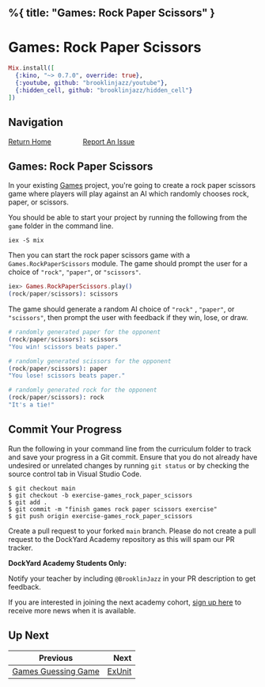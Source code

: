 %{
  title: "Games: Rock Paper Scissors"
}
---
# Games: Rock Paper Scissors

```elixir
Mix.install([
  {:kino, "~> 0.7.0", override: true},
  {:youtube, github: "brooklinjazz/youtube"},
  {:hidden_cell, github: "brooklinjazz/hidden_cell"}
])
```

## Navigation

[Return Home](../start.livemd)<span style="padding: 0 30px"></span>
[Report An Issue](https://github.com/DockYard-Academy/beta_curriculum/issues/new?assignees=&labels=&template=issue.md&title=)

## Games: Rock Paper Scissors

In your existing [Games](./games_setup.livemd) project, you're going to create a rock paper scissors game where players will play against an AI which randomly chooses
rock, paper, or scissors.

You should be able to start your project by running the following from the `game` folder in
the command line.

```
iex -S mix
```

Then you can start the rock paper scissors game with a `Games.RockPaperScissors` module.
The game should prompt the user for a choice of `"rock"`, `"paper"`, or `"scissors"`.

<!-- livebook:{"force_markdown":true} -->

```elixir
iex> Games.RockPaperScissors.play()
(rock/paper/scissors): scissors
```

The game should generate a random AI choice of `"rock"` , `"paper"`, or `"scissors"`, then prompt the user with feedback if they win, lose, or draw.

<!-- livebook:{"force_markdown":true} -->

```elixir
# randomly generated paper for the opponent
(rock/paper/scissors): scissors
"You win! scissors beats paper."

# randomly generated scissors for the opponent
(rock/paper/scissors): paper
"You lose! scissors beats paper."

# randomly generated rock for the opponent
(rock/paper/scissors): rock
"It's a tie!"
```

## Commit Your Progress

Run the following in your command line from the curriculum folder to track and save your progress in a Git commit.
Ensure that you do not already have undesired or unrelated changes by running `git status` or by checking the source control tab in Visual Studio Code.

```
$ git checkout main
$ git checkout -b exercise-games_rock_paper_scissors
$ git add .
$ git commit -m "finish games rock paper scissors exercise"
$ git push origin exercise-games_rock_paper_scissors
```

Create a pull request to your forked `main` branch. Please do not create a pull request to the DockYard Academy repository as this will spam our PR tracker.

**DockYard Academy Students Only:**

Notify your teacher by including `@BrooklinJazz` in your PR description to get feedback.

If you are interested in joining the next academy cohort, [sign up here](https://academy.dockyard.com/) to receive more news when it is available.

## Up Next

| Previous                                                       | Next                               |
| -------------------------------------------------------------- | ---------------------------------: |
| [Games Guessing Game](../exercises/games_guessing_game.livemd) | [ExUnit](../reading/exunit.livemd) |

